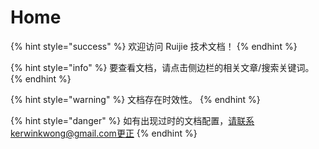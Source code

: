 # Home

{% hint style="success" %}
欢迎访问 Ruijie 技术文档！
{% endhint %}

{% hint style="info" %}
要查看文档，请点击侧边栏的相关文章/搜索关键词。
{% endhint %}

{% hint style="warning" %}
文档存在时效性。
{% endhint %}

{% hint style="danger" %}
如有出现过时的文档配置，请联系kerwinkwong@gmail.com更正
{% endhint %}



